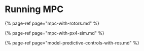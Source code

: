 # Running MPC

{% page-ref page="mpc-with-rotors.md" %}

{% page-ref page="mpc-with-px4-sim.md" %}

{% page-ref page="model-predictive-controls-with-ros.md" %}



